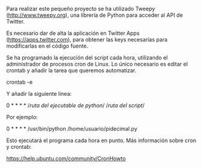 Para realizar este pequeño proyecto se ha utilizado Tweepy (http://www.tweepy.org), una librería de Python para acceder al API de Twitter.

Es necesario dar de alta la aplicación en Twitter Apps (https://apps.twitter.com), para obtener las keys necesarias para modificarlas en el código fuente.

Se ha programado la ejecución del script cada hora, utilizando el administrador de procesos cron de Linux. Lo único necesario es editar el crontab y añadir la tarea que queremos automatizar.

crontab -e

Y añadir la siguiente línea:

0 * * * * /*ruta del ejecutable de python*/ /*ruta del script*/

Por ejemplo:

0 * * * * /usr/bin/python /home/usuario/pidecimal.py

Esto ejecutará el programa cada hora en punto. Más información sobre cron y crontab:

https://help.ubuntu.com/community/CronHowto
